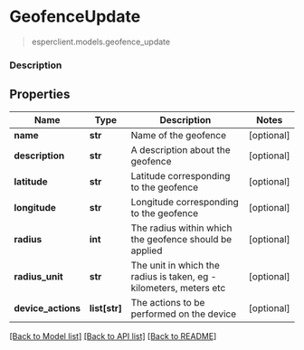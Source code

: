 # GeofenceUpdate
> esperclient.models.geofence_update

### Description

## Properties
Name | Type | Description | Notes
------------ | ------------- | ------------- | -------------
**name** | **str** | Name of the geofence | [optional] 
**description** | **str** | A description about the geofence | [optional] 
**latitude** | **str** | Latitude corresponding to the geofence | [optional] 
**longitude** | **str** | Longitude corresponding to the geofence | [optional] 
**radius** | **int** | The radius within which the geofence should be applied | [optional] 
**radius_unit** | **str** | The unit in which the radius is taken, eg - kilometers, meters etc | [optional] 
**device_actions** | **list[str]** | The actions to be performed on the device | [optional] 

[[Back to Model list]](../README.md#documentation-for-models) [[Back to API list]](../README.md#documentation-for-api-endpoints) [[Back to README]](../README.md)


